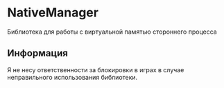 # NativeManager
Библиотека для работы с виртуальной памятью стороннего процесса

## Информация
Я не несу ответственности за блокировки в играх в случае неправильного использования библиотеки.
